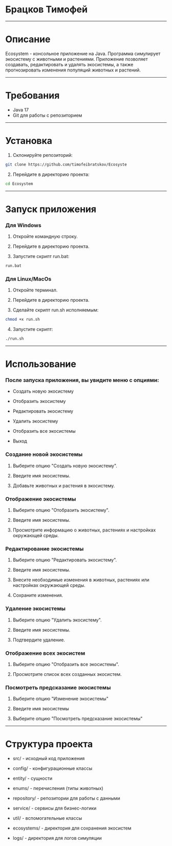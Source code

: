 # Брацков Тимофей
___
# Описание
 Ecosystem - консольное приложение на Java. Программа симулирует экосистему с животными и растениями. Приложение позволяет создавать, редактировать и удалять экосистемы, а также прогнозировать изменения популяций животных и растений.
___
# Требования
- Java 17
- Git для работы с репозиторием
___
# Установка

1) Склонируйте репозиторий:

```bash 
git clone https://github.com/timofeibratskov/Ecosyste
```
2) Перейдите в директорию проекта:

```bash 
cd Ecosystem
```
___
# Запуск приложения
### Для Windows
1) Откройте командную строку.

2) Перейдите в директорию проекта.

3) Запустите скрипт run.bat:

```bash 
run.bat
```
### Для Linux/MacOs
1) Откройте терминал.

2) Перейдите в директорию проекта.

3) Сделайте скрипт run.sh исполняемым:

```bash 
chmod +x run.sh
```

4) Запустите скрипт:

```bash 
./run.sh
```
___
# Использование
### После запуска приложения, вы увидите меню с опциями:

- Создать новую экосистему

- Отобразить экосистему

- Редактировать экосистему

- Удалить экосистему

- Отобразить все экосистемы

- Выход

### Создание новой экосистемы
1) Выберите опцию "Создать новую экосистему".

2) Введите имя экосистемы.

3) Добавьте животных и растения в экосистему.


### Отображение экосистемы
1) Выберите опцию "Отобразить экосистему".

2) Введите имя экосистемы.

3) Просмотрите информацию о животных, растениях и настройках окружающей среды.

### Редактирование экосистемы
1) Выберите опцию "Редактировать экосистему".

2) Введите имя экосистемы.

3) Внесите необходимые изменения в животных, растениях или настройках окружающей среды.

4) Сохраните изменения.

### Удаление экосистемы
1) Выберите опцию "Удалить экосистему".

2) Введите имя экосистемы.

3) Подтвердите удаление.

### Отображение всех экосистем
1) Выберите опцию "Отобразить все экосистемы".

2) Просмотрите список всех созданных экосистем.

### Посмотреть предсказание экосистемы
1) Выберите опцию "Изменение экосистемы"

2) Введите имя экосистемы

3) Выберите опцию "Посмотреть предсказание экосистемы"
___
# Структура проекта
- src/ - исходный код приложения

- config/ - конфигурационные классы

- entity/ - сущности 

- enums/ - перечисления (типы животных)

- repository/ - репозитории для работы с данными

- service/ - сервисы для бизнес-логики

- util/ - вспомогательные классы

- ecosystems/ - директория для сохранения экосистем

- logs/ - директория для логов симуляции
